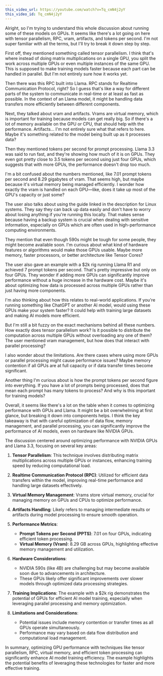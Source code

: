 ```yaml
---
this_video_url: https://youtube.com/watch?v=Tq_cmN4j2yY
this_video_id: Tq_cmN4j2yY
---
```

<think>
Alright, so I'm trying to understand this whole discussion about running some of these models on GPUs. It seems like there's a lot going on here with tensor parallelism, RPC, vram, artifacts, and tokens per second. I'm not super familiar with all the terms, but I'll try to break it down step by step.

First off, they mentioned something called tensor parallelism. I think that's where instead of doing matrix multiplications on a single GPU, you split the work across multiple GPUs or even multiple instances of the same GPU. This is supposed to make training models faster because each part can be handled in parallel. But I'm not entirely sure how it works yet.

Then there was this RPC built into Llama. RPC stands for Realtime Communication Protocol, right? So I guess that's like a way for different parts of the system to communicate in real-time or at least as fast as possible. In the context of an Llama model, it might be handling data transfers more efficiently between different components.

Next, they talked about vram and artifacts. Vrams are virtual memory, which is important for training because models can get really big. So if there's a lot of memory available on the GPU or CPU, that should help with the performance. Artifacts... I'm not entirely sure what that refers to here. Maybe it's something related to the model being built up as it processes data?

Then they mentioned tokens per second for prompt processing. Llama 3.3 was said to run fast, and they're showing how much of it is on GPUs. They even got pretty close to 3.5 tokens per second using just four GPUs, which suggests that with more GPUs, the performance doesn't drop too much.

I'm a bit confused about the numbers mentioned, like 7.01 prompt tokens per second and 8.29 gigabytes of vram. That seems high, but maybe because it's virtual memory being managed efficiently. I wonder how exactly the vram is handled on each GPU—like, does it take up most of the GPU's capacity or just some?

The user also talks about using the guide linked in the description for Linux systems. They say they can back up data easily and don't have to worry about losing anything if you're running this locally. That makes sense because having a backup system is crucial when dealing with sensitive information, especially on GPUs which are often used in high-performance computing environments.

They mention that even though 590s might be tough for some people, they might become available soon. I'm curious about what kind of hardware features or algorithms would make those GPUs usable. Maybe more memory, faster processors, or better architecture like Tensor Cores?

The user also gave an example with a $2k rig running Llama R1 and achieved 7 prompt tokens per second. That's pretty impressive but only on four GPUs. They wonder if adding more GPUs can significantly improve performance without a huge increase in the hardware cost. Maybe it's about optimizing how data is processed across multiple GPUs rather than just having more components.

I'm also thinking about how this relates to real-world applications. If you're running something like ChatGPT or another AI model, would using these GPUs make your system faster? It could help with training large datasets and making AI models more efficient.

But I'm still a bit fuzzy on the exact mechanisms behind all these numbers. How exactly does tensor parallelism work? Is it possible to distribute the computation across multiple GPUs without overloading any one of them? The user mentioned vram management, but how does that interact with parallel processing?

I also wonder about the limitations. Are there cases where using more GPUs or parallel processing might cause performance issues? Maybe memory contention if all GPUs are at full capacity or if data transfer times become significant.

Another thing I'm curious about is how the prompt tokens per second figure into everything. If you have a lot of prompts being processed, does that mean each prompt has many tokens to process? And why is this important for training models?

Overall, it seems like there's a lot on the table when it comes to optimizing performance with GPUs and Llama. It might be a bit overwhelming at first glance, but breaking it down into components helps. I think the key takeaway is that with careful optimization of data flow, memory management, and parallel processing, you can significantly improve the performance of AI models, even on hardware like NVIDIA GPUs.
</think>

The discussion centered around optimizing performance with NVIDIA GPUs and Llama 3.3, focusing on several key areas:

1. **Tensor Parallelism**: This technique involves distributing matrix multiplications across multiple GPUs or instances, enhancing training speed by reducing computational load.

2. **Realtime Communication Protocol (RPC)**: Utilized for efficient data transfers within the model, improving real-time performance and handling large datasets effectively.

3. **Virtual Memory Management**: Vrams store virtual memory, crucial for managing memory on GPUs and CPUs to optimize performance.

4. **Artifacts Handling**: Likely refers to managing intermediate results or artifacts during model processing to ensure smooth operation.

5. **Performance Metrics**:
   - **Prompt Tokens per Second (PPTS)**: 7.01 on four GPUs, indicating efficient token processing.
   - **Virtual Memory (Vram)**: 8.29 GB across GPUs, highlighting effective memory management and utilization.

6. **Hardware Considerations**:
   - NVIDIA 590s (like 4B) are challenging but may become available soon due to advancements in architecture.
   - These GPUs likely offer significant improvements over slower models through optimized data processing strategies.

7. **Training Implications**: The example with a $2k rig demonstrates the potential of GPUs for efficient AI model training, especially when leveraging parallel processing and memory optimization.

8. **Limitations and Considerations**:
   - Potential issues include memory contention or transfer times as all GPUs operate simultaneously.
   - Performance may vary based on data flow distribution and computational load management.

In summary, optimizing GPU performance with techniques like tensor parallelism, RPC, virtual memory, and efficient token processing can significantly enhance AI model training efficiency. The example highlights the potential benefits of leveraging these technologies for faster and more effective training.
